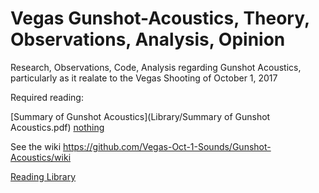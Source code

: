 # Vegas Gunshot-Acoustics, Theory, Observations, Analysis, Opinion
Research, Observations, Code, Analysis regarding Gunshot Acoustics, particularly as it realate to the Vegas Shooting of October 1, 2017

Required reading: 

[Summary of Gunshot Acoustics](Library/Summary of Gunshot Acoustics.pdf)
[nothing](Library/nothing)

See the wiki https://github.com/Vegas-Oct-1-Sounds/Gunshot-Acoustics/wiki

[Reading Library](Library)
